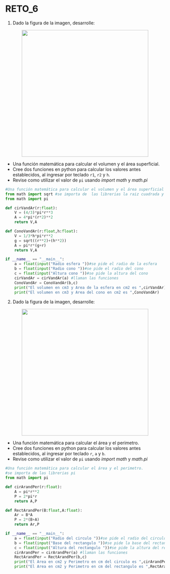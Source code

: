 # RETO_6

1. Dado la figura de la imagen, desarrolle:

<div align='center'>
<figure> <img src="https://i.postimg.cc/FRvCmpxx/image.png" alt="" width="400" height="auto"/></br>
<figcaption><b></b></figcaption></figure>
</div>

+ Una función matemática para calcular el volumen y el área superficial.
+ Cree dos funciones en python para calcular los valores antes establecidos, al ingresar por teclado `r1`, `r2` y `h`.
+ Revise como utilizar el valor de `pi` usando *import math* y *math.pi*

```python
#Una función matemática para calcular el volumen y el área superficial
from math import sqrt #se importa de  las librerias la raiz cuadrada y pi
from math import pi

def cirVandAr(r:float):
    V = (4/3)*pi*r**3 
    A = 4*pi*(r*2)**2
    return V,A

def ConoVandAr(r:float,h:float):
    V = 1/3*h*pi*r**2
    g = sqrt((r**2)+(h**2))
    A = pi*r*(g+r)
    return V,A

if __name__ == "__main__":
    a = float(input("Radio esfera "))#se pide el radio de la esfera
    b = float(input("Radio cono "))#se pide el radio del cono
    c = float(input("Altura cono "))#se pide la altura del cono
    cirVandAr = cirVandAr(a) #llaman las funciones
    ConoVandAr = ConoVandAr(b,c)
    print("El volumen en cm3 y Area de la esfera en cm2 es ",cirVandAr)
    print("El volumen en cm3 y Area del cono en cm2 es ",ConoVandAr)

```

2. Dado la figura de la imagen, desarrolle:

<div align='center'>
<figure> <img src="https://i.postimg.cc/1t4MrzsL/image.png" alt="" width="400" height="auto"/></br>
<figcaption><b></b></figcaption></figure>
</div>

+ Una función matemática para calcular el área y el perimetro.
+ Cree dos funciones en python para calcular los valores antes establecidos, al ingresar por teclado `r`, `a` y `b`.
+ Revise como utilizar el valor de `pi` usando *import math* y *math.pi*


```python
#Una función matemática para calcular el área y el perimetro.
#se importa de las librerias pi
from math import pi

def cirArandPer(r:float): 
    A = pi*r**2
    P = 2*pi*r
    return A,P

def RectArandPer(B:float,A:float):
    Ar = B*A
    P = 2*(B+A)
    return Ar,P

if __name__ == "__main__":
    a = float(input("Radio del circulo "))#se pide el radio del circulo
    b = float(input("Base del rectangulo "))#se pide la base del rectangulo
    c = float(input("Altura del rectangulo "))#se pide la altura del rectangulo
    cirArandPer = cirArandPer(a) #llaman las funciones
    RectArandPer = RectArandPer(b,c)
    print("El Area en cm2 y Perimetro en cm del circulo es ",cirArandPer)
    print("El Area en cm2 y Perimetro en cm del rectangulo es ",RectArandPer)

```
